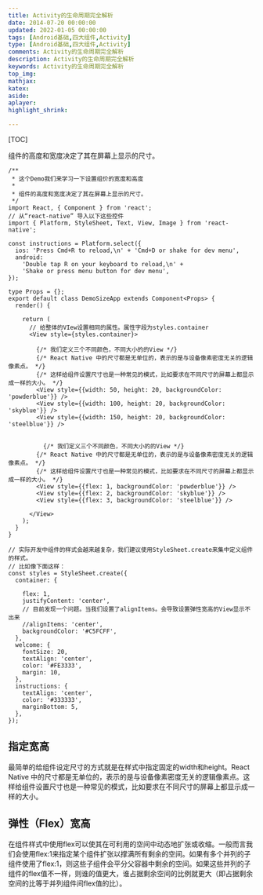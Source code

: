 ```yaml
---
title: Activity的生命周期完全解析
date: 2014-07-20 00:00:00
updated: 2022-01-05 00:00:00
tags: [Android基础,四大组件,Activity]
type: [Android基础,四大组件,Activity]
comments: Activity的生命周期完全解析
description: Activity的生命周期完全解析
keywords: Activity的生命周期完全解析
top_img:
mathjax:
katex:
aside:
aplayer:
highlight_shrink:

---
```


[TOC]

组件的高度和宽度决定了其在屏幕上显示的尺寸。


```
/**
 * 这个Demo我们来学习一下设置组价的宽度和高度
 * 
 * 组件的高度和宽度决定了其在屏幕上显示的尺寸。
 */
import React, { Component } from 'react';
// 从“react-native” 导入以下这些控件
import { Platform, StyleSheet, Text, View, Image } from 'react-native';

const instructions = Platform.select({
  ios: 'Press Cmd+R to reload,\n' + 'Cmd+D or shake for dev menu',
  android:
    'Double tap R on your keyboard to reload,\n' +
    'Shake or press menu button for dev menu',
});

type Props = {};
export default class DemoSizeApp extends Component<Props> {
  render() {
   
    return (
      // 给整体的VIew设置相同的属性。属性字段为styles.container
      <View style={styles.container}>

        {/* 我们定义三个不同颜色，不同大小的的View */}
        {/* React Native 中的尺寸都是无单位的，表示的是与设备像素密度无关的逻辑像素点。 */}
        {/* 这样给组件设置尺寸也是一种常见的模式，比如要求在不同尺寸的屏幕上都显示成一样的大小。 */}
        <View style={{width: 50, height: 20, backgroundColor: 'powderblue'}} />
        <View style={{width: 100, height: 20, backgroundColor: 'skyblue'}} />
        <View style={{width: 150, height: 20, backgroundColor: 'steelblue'}} />


          {/* 我们定义三个不同颜色，不同大小的的View */}
        {/* React Native 中的尺寸都是无单位的，表示的是与设备像素密度无关的逻辑像素点。 */}
        {/* 这样给组件设置尺寸也是一种常见的模式，比如要求在不同尺寸的屏幕上都显示成一样的大小。 */}
        <View style={{flex: 1, backgroundColor: 'powderblue'}} />
        <View style={{flex: 2, backgroundColor: 'skyblue'}} />
        <View style={{flex: 3, backgroundColor: 'steelblue'}} />

      </View>
    );
  }
}

// 实际开发中组件的样式会越来越复杂，我们建议使用StyleSheet.create来集中定义组件的样式。
// 比如像下面这样：
const styles = StyleSheet.create({
  container: {

    flex: 1,
    justifyContent: 'center',
    // 目前发现一个问题。当我们设置了alignItems。会导致设置弹性宽高的View显示不出来
    //alignItems: 'center',
    backgroundColor: '#C5FCFF',
  },
  welcome: {
    fontSize: 20,
    textAlign: 'center',
    color: '#FE3333',
    margin: 10,
  },
  instructions: {
    textAlign: 'center',
    color: '#333333',
    marginBottom: 5,
  },
});

```


## 指定宽高

最简单的给组件设定尺寸的方式就是在样式中指定固定的width和height。React Native 中的尺寸都是无单位的，表示的是与设备像素密度无关的逻辑像素点。这样给组件设置尺寸也是一种常见的模式，比如要求在不同尺寸的屏幕上都显示成一样的大小。



## 弹性（Flex）宽高

在组件样式中使用flex可以使其在可利用的空间中动态地扩张或收缩。一般而言我们会使用flex:1来指定某个组件扩张以撑满所有剩余的空间。如果有多个并列的子组件使用了flex:1，则这些子组件会平分父容器中剩余的空间。如果这些并列的子组件的flex值不一样，则谁的值更大，谁占据剩余空间的比例就更大（即占据剩余空间的比等于并列组件间flex值的比）。
